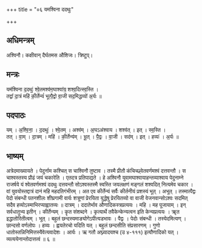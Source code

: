 +++
title = "०६ यमश्विना ददथुः"

+++
## अधिमन्त्रम्
अश्विनौ। कक्षीवान् दैर्घतमस औशिजः। त्रिष्टुप्।

## मन्त्रः
यम॑श्विना द॒दथुः॑ श्वे॒तमश्व॑म॒घाश्वा॑य॒ शश्व॒दित्स्व॒स्ति ।  
तद्वां॑ दा॒त्रं महि॑ की॒र्तेन्यं॑ भूत्पै॒द्वो वा॒जी सद॒मिद्धव्यो॑ अ॒र्यः ॥

## पदपाठः
यम् । अ॒श्वि॒ना॒ । द॒दथुः॑ । श्वे॒तम् । अश्व॑म् । अ॒घऽअ॑श्वाय । शश्व॑त् । इत् । स्व॒स्ति ।  
तत् । वा॒म् । दा॒त्रम् । महि॑ । की॒र्तेन्य॑म् । भू॒त् । पै॒द्वः । वा॒जी । सद॑म् । इत् । हव्यः॑ । अ॒र्यः ॥

## भाष्यम्
अत्रेदमाख्यायते । पेदुर्नाम कश्चित् स चाश्विनौ तुष्टाव । तस्मै प्रीतौ कंचिच्छ्वेतवर्णमश्वं दत्तवन्तौ । स चाश्वस्तस्य प्रौढं जयं चकारेति । एतदत्र प्रतिपाद्यते । हे अश्विनौ युवामघाश्वायाहन्तव्याश्वाय पेदुनाम्ने राजर्षये यं श्वेतवर्णमश्वं ददथुः दत्तवन्तौ सोऽश्वस्तस्मै स्वस्ति जयलक्षणं मङ्गलं शश्वदित् नित्यमेव चकार । वां युवयोस्तद्दात्रं दानं महि महदतिगंभीरम् । अत एव कीर्तेन्यं सर्वैः कीर्तनीयं प्रशस्यं भूत् । अभूत् । तस्मात्पैद्वः पेदो संबन्धी पतनशीलः शीघ्रगामी वार्यः शत्रूणां प्रेरयिता युद्धेषु प्रेरयितव्यो वा वाजी वेजनवान्सोऽश्वः सदमित् सदैव हव्योऽस्माभिरप्याह्वातव्यः ॥ दात्रम् । ददातेर्भाव औणादिकस्त्रप्रत्ययः । महि । मह पूजायाम् । इन् सर्वधातुभ्य इतीन् । कीर्तेन्यम् । कॄत संशब्दने । कृत्यार्थे तवैकेन्केन्यत्वन इति केन्यप्रत्ययः । ॠत इद्धातोरितीत्वम् । भूत् । बहुलं छन्दस्यमाङ्योगेऽपीत्यडभावः । पैद्वः । पेदोः संबन्धी । तस्येदमित्यण् । छान्दसो वर्णलोपः । हव्यः । ह्वयतेरचो यदिति यत् । बहुलं छन्दसीति संप्रसारणम् । गुणो धातोस्तन्निनिमित्तस्यैवेत्यवादेशः । आर्यः । ऋ गतौ अघ्न्यादयश्च (उ ४-१११) इत्यौणादिको यत् । व्यत्ययेनान्तोदात्तत्वं ॥ ६ ॥